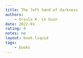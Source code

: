 ```yaml
---
title: The left hand of darkness
authors:
    - Ursula K. Le Guin
date: 2022-01
rating: 4
notes: no
layout: book.liquid
tags: 
    - books
---
```

